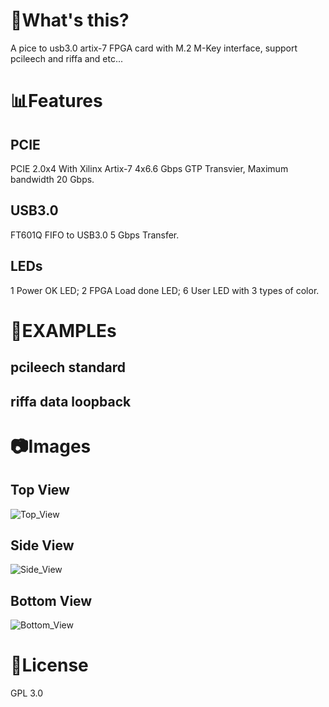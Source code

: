 # 📌What's this?
A pice to usb3.0 artix-7 FPGA card with M.2 M-Key interface, support pcileech and riffa and etc...
# 📊Features
## PCIE
PCIE 2.0x4 With Xilinx Artix-7 4x6.6 Gbps GTP Transvier, Maximum bandwidth 20 Gbps.
## USB3.0
FT601Q FIFO to USB3.0 5 Gbps Transfer.
## LEDs
1 Power OK LED;
2 FPGA Load done LED;
6 User LED with 3 types of color.
# 📝EXAMPLEs
## pcileech standard
## riffa data loopback
# 📷Images
## Top View
![Top_View](./IMAGES/DSC04901.JPG)
## Side View
![Side_View](./IMAGES/DSC04902.JPG)
## Bottom View
![Bottom_View](./IMAGES/DSC04903.JPG)
# 📜License
GPL 3.0

